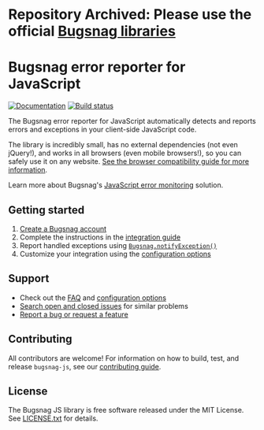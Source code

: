 # Repository Archived: Please use the official [Bugsnag libraries](https://docs.bugsnag.com/platforms/javascript/)

# Bugsnag error reporter for JavaScript
[![Documentation](https://img.shields.io/badge/docs-latest-blue.svg)](https://docs.bugsnag.com/platforms/browsers)
[![Build status](https://travis-ci.org/bugsnag/bugsnag-js.svg?branch=master)](https://travis-ci.org/bugsnag/bugsnag-js)

The Bugsnag error reporter for JavaScript automatically detects and reports
errors and exceptions in your client-side JavaScript code.

The library is incredibly small, has no external dependencies (not even
jQuery!), and works in all browsers (even mobile browsers!), so you can safely
use it on any website.
[See the browser compatibility guide for more information](https://docs.bugsnag.com/platforms/browsers/compatibility/).

Learn more about Bugsnag's [JavaScript error
monitoring](https://bugsnag.com/platforms/javascript) solution.

## Getting started

1. [Create a Bugsnag account](https://bugsnag.com)
2. Complete the instructions in the [integration guide](https://docs.bugsnag.com/platforms/browsers)
3. Report handled exceptions using
   [`Bugsnag.notifyException()`](https://docs.bugsnag.com/platforms/browsers/#reporting-handled-exceptions)
4. Customize your integration using the
   [configuration options](https://docs.bugsnag.com/platforms/browsers/configuration-options/)

## Support

* Check out the [FAQ](https://docs.bugsnag.com/platforms/browsers/faq/) and [configuration options](https://docs.bugsnag.com/platforms/browsers/configuration-options/)
* [Search open and closed issues](https://github.com/bugsnag/bugsnag-js/issues?q=is%3Aissue) for similar problems
* [Report a bug or request a feature](https://github.com/bugsnag/bugsnag-js/issues/new)

## Contributing

All contributors are welcome! For information on how to build, test, and release
`bugsnag-js`, see our
[contributing guide](https://github.com/bugsnag/bugsnag-js/blob/master/CONTRIBUTING.md).

## License

The Bugsnag JS library is free software released under the MIT License. See
[LICENSE.txt](https://github.com/bugsnag/bugsnag-js/blob/master/LICENSE.txt) for
details.
